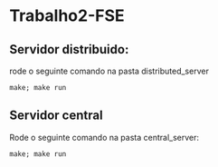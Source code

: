 # Trabalho2-FSE

## Servidor distribuido:

rode o seguinte comando na pasta distributed_server
```
make; make run
```

## Servidor central

Rode o seguinte comando na pasta central_server:
```
make; make run
```